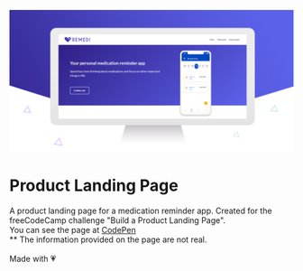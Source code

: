 ![Product Landing Page](images/landingPage.jpg)

# Product Landing Page
A product landing page for a medication reminder app. Created for the freeCodeCamp challenge "Build a Product Landing Page". <br/>
You can see the page at [CodePen](https://codepen.io/Rufai5/pen/JjeLVoK)<br/>
** The information provided on the page are not real.<br/><br/>
Made with :heartpulse:
